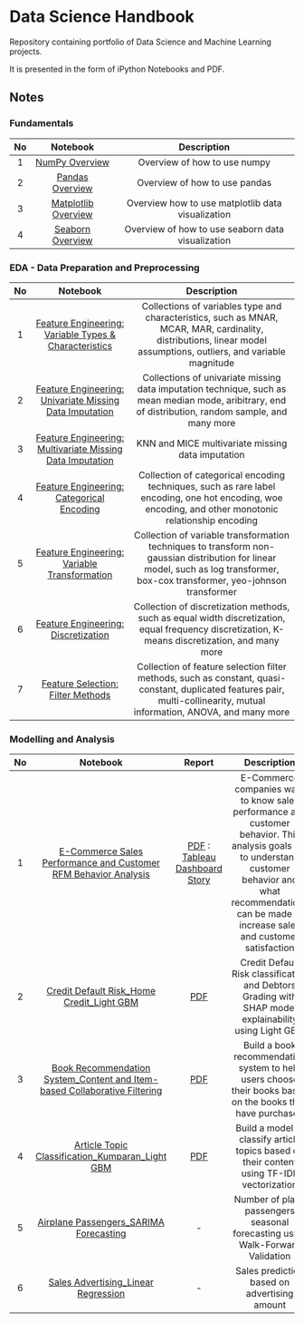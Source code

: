 # **Data Science Handbook**
Repository containing portfolio of Data Science and Machine Learning projects. 

It is presented in the form of iPython Notebooks and PDF.

## **Notes**

### Fundamentals
| No | Notebook | Description |
|:---:|:---:|:---:|
| 1 | [NumPy Overview](https://colab.research.google.com/drive/1YRWMpcxp5iU-Mb0wYRuLc2D2VOxQMl2X?usp=sharing) | Overview of how to use numpy |
| 2 | [Pandas Overview](https://colab.research.google.com/drive/1HPGrvVt8_PKE5EULP5QfzFPwKJUQaHnl?usp=sharing) | Overview of how to use pandas |
| 3 | [Matplotlib Overview](https://colab.research.google.com/drive/1b9uwlxBeYkqujx9HvmXrC94AmbUaNGuJ?usp=sharing) | Overview how to use matplotlib data visualization|
| 4 | [Seaborn Overview](https://colab.research.google.com/drive/16b9piRc-L8xl9LAbnVqQEyEWJFz2nK0M?usp=sharing) | Overview of how to use seaborn data visualization |

### EDA - Data Preparation and Preprocessing
| No | Notebook | Description |
|:---:|:---:|:---:|
| 1 | [Feature Engineering: Variable Types & Characteristics](https://colab.research.google.com/drive/1EvJm2lAtO4y2HWjYaTjGBgCj5SnZpJ-E?usp=sharing) | Collections of variables type and characteristics, such as MNAR, MCAR, MAR, cardinality, distributions, linear model assumptions, outliers, and variable magnitude |
| 2 | [Feature Engineering: Univariate Missing Data Imputation](https://colab.research.google.com/drive/1IY3DdzPE5rlJWBfrxkBwGCH_TfrVOzxo?usp=sharing) | Collections of univariate missing data imputation technique, such as mean median mode, aribitrary, end of distribution, random sample, and many more |
| 3 | [Feature Engineering: Multivariate Missing Data Imputation](https://colab.research.google.com/drive/13P_R6Bn5n38vbxjSbXeQGef1xe_14jz1?usp=sharing) | KNN and MICE multivariate missing data imputation |
| 4 | [Feature Engineering: Categorical Encoding](https://colab.research.google.com/drive/1xWjH3ZsfDdefdygz6lwL8luK0MeyTTtL?usp=sharing) | Collection of categorical encoding techniques, such as rare label encoding, one hot encoding, woe encoding, and other monotonic relationship encoding |
| 5 | [Feature Engineering: Variable Transformation](https://colab.research.google.com/drive/13v0lvNMU9kU-5IzyvYo1XKXERIQmKCEB?usp=sharing) | Collection of variable transformation techniques to transform non-gaussian distribution for linear model, such as log transformer, box-cox transformer, yeo-johnson transformer |
| 6 | [Feature Engineering: Discretization](https://colab.research.google.com/drive/1Lw999xtz6yEkKhjF20RWB4F3K_IiblVR?usp=sharing) | Collection of discretization methods, such as equal width discretization, equal frequency discretization, K-means discretization, and many more |
| 7 | [Feature Selection: Filter Methods](https://colab.research.google.com/drive/1x-jmUbMIcQSXA4TUu1E2musdy9rf669t?usp=sharing) | Collection of feature selection filter methods, such as constant, quasi-constant, duplicated features pair, multi-collinearity, mutual information, ANOVA, and many more | 


### Modelling and Analysis
| No | Notebook | Report | Description |
|:---:|:---:|:---:|:---:|
| 1 | [E-Commerce Sales Performance and Customer RFM Behavior Analysis](https://drive.google.com/file/d/1o1xw8RVmyya1EXCEEAY_jp8e8ltm1M7X/view?usp=share_link) | [PDF](https://drive.google.com/file/d/1n8EE7ny4KHZzYr_D2jc0I_ZlZQnOI-Kb/view?usp=share_link) : [Tableau Dashboard Story](https://public.tableau.com/views/PakistanE-CommerceSalesPerformanceandCustomerRFMBehaviour/DashboardStory?:language=en-US&:display_count=n&:origin=viz_share_link) | E-Commerce companies want to know sales performance and customer behavior. This analysis goals are to understand customer behavior and what recommendations can be made to increase sales and customer satisfaction|
| 2 | [Credit Default Risk_Home Credit_Light GBM](https://drive.google.com/file/d/1MYM8XTz-SFDcz27IkZlyuS7wOJ980g1R/view?usp=sharing) | [PDF](https://drive.google.com/file/d/1aU826Opix76xGCgEUkqe7myB2cGGaWSm/view?usp=sharing) |Credit Default Risk classification and Debtors Grading with SHAP model explainability using Light GBM|
| 3 | [Book Recommendation System_Content and Item-based Collaborative Filtering](https://colab.research.google.com/drive/11qaT_C3FFN3symuzyTYOE48Cq50BNC_d?usp=sharing) | [PDF](https://drive.google.com/file/d/1gsjt_2edyhbof2Lh6h093KeVp0RP-np_/view?usp=sharing) | Build a book recommendation system to help users choose their books based on the books they have purchased|
| 4 | [Article Topic Classification_Kumparan_Light GBM](https://drive.google.com/file/d/1ybXWQpMZVKzLur2fqz35h9Ta7gtyU9kz/view?usp=sharing) | [PDF](https://drive.google.com/file/d/1gYbTRkt3xad5pGgHwz0p4Q4ToFOcoW_l/view?usp=sharing) | Build a model to classify article topics based on their content using TF-IDF vectorization|
| 5 | [Airplane Passengers_SARIMA Forecasting](https://drive.google.com/file/d/1hl33KG6d7VRllXVqJCOe1m1wTo049I2v/view?usp=sharing) | - | Number of plane passengers seasonal forecasting using Walk-Forward Validation|
| 6 | [Sales Advertising_Linear Regression](https://colab.research.google.com/drive/1NXfY9ZrG4B0MeOeiOS2lSR1M3kU_Tdgi?usp=sharing) | - | Sales prediction based on advertising amount |



